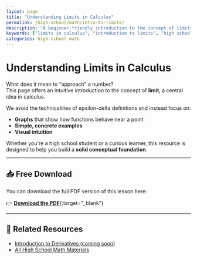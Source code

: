 ```yaml
---
layout: page
title: "Understanding Limits in Calculus"
permalink: /high-school/math/intro-to-limits/
description: "A beginner-friendly introduction to the concept of limits in calculus, using visual examples and clear explanations. Ideal for high school students."
keywords: ["limits in calculus", "introduction to limits", "high school math pdf", "conceptual calculus", "understanding limits"]
categories: high-school math
---
```


# Understanding Limits in Calculus

What does it mean to “approach” a number?  
This page offers an intuitive introduction to the concept of **limit**, a central idea in calculus.

We avoid the technicalities of epsilon-delta definitions and instead focus on:
- **Graphs** that show how functions behave near a point
- **Simple, concrete examples**
- **Visual intuition**

Whether you're a high school student or a curious learner, this resource is designed to help you build a **solid conceptual foundation**.

---

## 📥 Free Download

You can download the full PDF version of this lesson here:

👉 [**Download the PDF**](/materials/high-school/math/intro-limits.pdf){:target="_blank"}

---

## 🔗 Related Resources

- [Introduction to Derivatives (coming soon)](/high-school/math/intro-to-derivatives/)
- [All High School Math Materials](/materials/high-school/math/)
